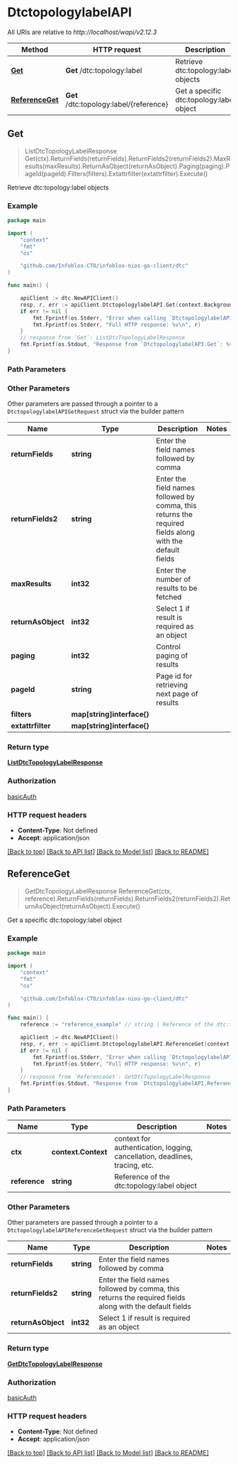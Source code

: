 # DtctopologylabelAPI

All URIs are relative to *http://localhost/wapi/v2.12.3*

Method | HTTP request | Description
------------- | ------------- | -------------
[**Get**](DtctopologylabelAPI.md#Get) | **Get** /dtc:topology:label | Retrieve dtc:topology:label objects
[**ReferenceGet**](DtctopologylabelAPI.md#ReferenceGet) | **Get** /dtc:topology:label/{reference} | Get a specific dtc:topology:label object



## Get

> ListDtcTopologyLabelResponse Get(ctx).ReturnFields(returnFields).ReturnFields2(returnFields2).MaxResults(maxResults).ReturnAsObject(returnAsObject).Paging(paging).PageId(pageId).Filters(filters).Extattrfilter(extattrfilter).Execute()

Retrieve dtc:topology:label objects



### Example

```go
package main

import (
	"context"
	"fmt"
	"os"

	"github.com/Infoblox-CTO/infoblox-nios-go-client/dtc"
)

func main() {

	apiClient := dtc.NewAPIClient()
	resp, r, err := apiClient.DtctopologylabelAPI.Get(context.Background()).Execute()
	if err != nil {
		fmt.Fprintf(os.Stderr, "Error when calling `DtctopologylabelAPI.Get``: %v\n", err)
		fmt.Fprintf(os.Stderr, "Full HTTP response: %v\n", r)
	}
	// response from `Get`: ListDtcTopologyLabelResponse
	fmt.Fprintf(os.Stdout, "Response from `DtctopologylabelAPI.Get`: %v\n", resp)
}
```

### Path Parameters



### Other Parameters

Other parameters are passed through a pointer to a `DtctopologylabelAPIGetRequest` struct via the builder pattern


Name | Type | Description  | Notes
------------- | ------------- | ------------- | -------------
**returnFields** | **string** | Enter the field names followed by comma | 
**returnFields2** | **string** | Enter the field names followed by comma, this returns the required fields along with the default fields | 
**maxResults** | **int32** | Enter the number of results to be fetched | 
**returnAsObject** | **int32** | Select 1 if result is required as an object | 
**paging** | **int32** | Control paging of results | 
**pageId** | **string** | Page id for retrieving next page of results | 
**filters** | **map[string]interface{}** |  | 
**extattrfilter** | **map[string]interface{}** |  | 

### Return type

[**ListDtcTopologyLabelResponse**](ListDtcTopologyLabelResponse.md)

### Authorization

[basicAuth](../README.md#basicAuth)

### HTTP request headers

- **Content-Type**: Not defined
- **Accept**: application/json

[[Back to top]](#) [[Back to API list]](../README.md#documentation-for-api-endpoints)
[[Back to Model list]](../README.md#documentation-for-models)
[[Back to README]](../README.md)


## ReferenceGet

> GetDtcTopologyLabelResponse ReferenceGet(ctx, reference).ReturnFields(returnFields).ReturnFields2(returnFields2).ReturnAsObject(returnAsObject).Execute()

Get a specific dtc:topology:label object



### Example

```go
package main

import (
	"context"
	"fmt"
	"os"

	"github.com/Infoblox-CTO/infoblox-nios-go-client/dtc"
)

func main() {
	reference := "reference_example" // string | Reference of the dtc:topology:label object

	apiClient := dtc.NewAPIClient()
	resp, r, err := apiClient.DtctopologylabelAPI.ReferenceGet(context.Background(), reference).Execute()
	if err != nil {
		fmt.Fprintf(os.Stderr, "Error when calling `DtctopologylabelAPI.ReferenceGet``: %v\n", err)
		fmt.Fprintf(os.Stderr, "Full HTTP response: %v\n", r)
	}
	// response from `ReferenceGet`: GetDtcTopologyLabelResponse
	fmt.Fprintf(os.Stdout, "Response from `DtctopologylabelAPI.ReferenceGet`: %v\n", resp)
}
```

### Path Parameters


Name | Type | Description  | Notes
------------- | ------------- | ------------- | -------------
**ctx** | **context.Context** | context for authentication, logging, cancellation, deadlines, tracing, etc.
**reference** | **string** | Reference of the dtc:topology:label object | 

### Other Parameters

Other parameters are passed through a pointer to a `DtctopologylabelAPIReferenceGetRequest` struct via the builder pattern


Name | Type | Description  | Notes
------------- | ------------- | ------------- | -------------
**returnFields** | **string** | Enter the field names followed by comma | 
**returnFields2** | **string** | Enter the field names followed by comma, this returns the required fields along with the default fields | 
**returnAsObject** | **int32** | Select 1 if result is required as an object | 

### Return type

[**GetDtcTopologyLabelResponse**](GetDtcTopologyLabelResponse.md)

### Authorization

[basicAuth](../README.md#basicAuth)

### HTTP request headers

- **Content-Type**: Not defined
- **Accept**: application/json

[[Back to top]](#) [[Back to API list]](../README.md#documentation-for-api-endpoints)
[[Back to Model list]](../README.md#documentation-for-models)
[[Back to README]](../README.md)

